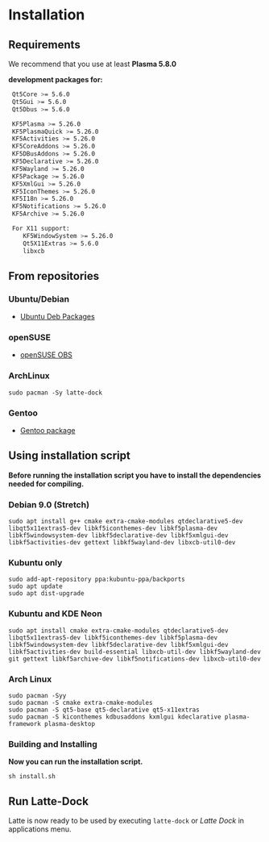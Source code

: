 Installation
============

## Requirements

We recommend that you use at least **Plasma 5.8.0**

**development packages for:**
```bash
 Qt5Core >= 5.6.0
 Qt5Gui >= 5.6.0
 Qt5Dbus >= 5.6.0

 KF5Plasma >= 5.26.0
 KF5PlasmaQuick >= 5.26.0
 KF5Activities >= 5.26.0
 KF5CoreAddons >= 5.26.0
 KF5DBusAddons >= 5.26.0
 KF5Declarative >= 5.26.0
 KF5Wayland >= 5.26.0
 KF5Package >= 5.26.0
 KF5XmlGui >= 5.26.0
 KF5IconThemes >= 5.26.0
 KF5I18n >= 5.26.0
 KF5Notifications >= 5.26.0
 KF5Archive >= 5.26.0

 For X11 support:
    KF5WindowSystem >= 5.26.0
    Qt5X11Extras >= 5.6.0
    libxcb
```

## From repositories

### Ubuntu/Debian

- [Ubuntu Deb Packages](https://github.com/ubuntuvibes/Debs)

### openSUSE

- [openSUSE OBS](https://software.opensuse.org//download.html?project=home%3Aaudoban&package=latte-dock)

### ArchLinux

```
sudo pacman -Sy latte-dock
```

### Gentoo

- [Gentoo package](https://github.com/redcorelinux/redcore-desktop/blob/master/kde-apps/latte-dock/latte-dock-0.6.0.ebuild)


## Using installation script

**Before running the installation script you have to install the dependencies needed for compiling.**


### Debian 9.0 (Stretch)

```
sudo apt install g++ cmake extra-cmake-modules qtdeclarative5-dev libqt5x11extras5-dev libkf5iconthemes-dev libkf5plasma-dev libkf5windowsystem-dev libkf5declarative-dev libkf5xmlgui-dev libkf5activities-dev gettext libkf5wayland-dev libxcb-util0-dev
```

### Kubuntu only

```
sudo add-apt-repository ppa:kubuntu-ppa/backports
sudo apt update 
sudo apt dist-upgrade 
```

### Kubuntu and KDE Neon

```
sudo apt install cmake extra-cmake-modules qtdeclarative5-dev libqt5x11extras5-dev libkf5iconthemes-dev libkf5plasma-dev libkf5windowsystem-dev libkf5declarative-dev libkf5xmlgui-dev libkf5activities-dev build-essential libxcb-util-dev libkf5wayland-dev git gettext libkf5archive-dev libkf5notifications-dev libxcb-util0-dev
```

### Arch Linux

```
sudo pacman -Syy
sudo pacman -S cmake extra-cmake-modules
sudo pacman -S qt5-base qt5-declarative qt5-x11extras
sudo pacman -S kiconthemes kdbusaddons kxmlgui kdeclarative plasma-framework plasma-desktop
```

### Building and Installing

**Now you can run the installation script.**

```
sh install.sh
```

## Run Latte-Dock

Latte is now ready to be used by executing  ```latte-dock``` or _Latte Dock_ in applications menu.

